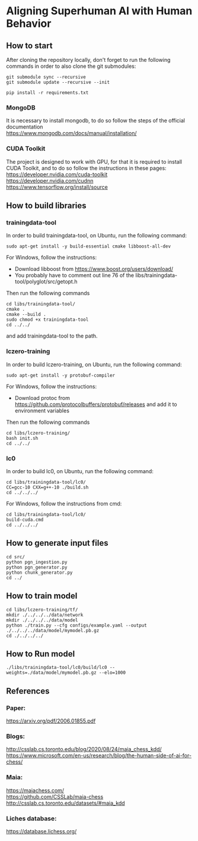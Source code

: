 # Aligning Superhuman AI with Human Behavior

## How to start

After cloning the repository locally, don't forget to run the following commands in order to also clone the git submodules:
```
git submodule sync --recursive
git submodule update --recursive --init

pip install -r requirements.txt
```

### MongoDB

It is necessary to install mongodb, to do so follow the steps of the official documentation \
https://www.mongodb.com/docs/manual/installation/

### CUDA Toolkit
The project is designed to work with GPU, for that it is required to install CUDA Toolkit, and to do so follow the instructions in these pages: \
https://developer.nvidia.com/cuda-toolkit \
https://developer.nvidia.com/cudnn \
https://www.tensorflow.org/install/source

## How to build libraries

### trainingdata-tool
In order to build trainingdata-tool, on Ubuntu, run the following command:
```
sudo apt-get install -y build-essential cmake libboost-all-dev
```
For Windows, follow the instructions:
- Download libboost from https://www.boost.org/users/download/ 
- You probably have to comment out line 76 of the libs/trainingdata-tool/polyglot/src/getopt.h

Then run the following commands
```
cd libs/trainingdata-tool/
cmake .
cmake --build .
sudo chmod +x trainingdata-tool
cd ../../
```
and add trainingdata-tool to the path.

### lczero-training
In order to build lczero-training, on Ubuntu, run the following command:
```
sudo apt-get install -y protobuf-compiler
```
For Windows, follow the instructions:
- Download protoc from https://github.com/protocolbuffers/protobuf/releases and add it to environment variables

Then run the following commands
```
cd libs/lczero-training/
bash init.sh
cd ../../
```

### lc0
In order to build lc0, on Ubuntu, run the following command:
```
cd libs/trainingdata-tool/lc0/
CC=gcc-10 CXX=g++-10 ./build.sh
cd ../../../
```
For Windows, follow the instructions from cmd:
```
cd libs/trainingdata-tool/lc0/
build-cuda.cmd
cd ../../../
```

## How to generate input files
```
cd src/
python pgn_ingestion.py
python pgn_generator.py
python chunk_generator.py
cd ../
```

## How to train model
```
cd libs/lczero-training/tf/
mkdir ./../../../data/network
mkdir ./../../../data/model
python ./train.py --cfg configs/example.yaml --output ./../../../data/model/mymodel.pb.gz
cd ./../../../
```

## How to Run model
```
./libs/trainingdata-tool/lc0/build/lc0 --weights=./data/model/mymodel.pb.gz --elo=1000
```

## References

### Paper:
https://arxiv.org/pdf/2006.01855.pdf

### Blogs:
http://csslab.cs.toronto.edu/blog/2020/08/24/maia_chess_kdd/ \
https://www.microsoft.com/en-us/research/blog/the-human-side-of-ai-for-chess/

### Maia:
https://maiachess.com/ \
https://github.com/CSSLab/maia-chess \
http://csslab.cs.toronto.edu/datasets/#maia_kdd

### Liches database:
https://database.lichess.org/